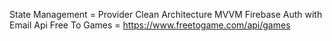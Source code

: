 State Management = Provider
Clean Architecture MVVM
Firebase Auth with Email
Api Free To Games = https://www.freetogame.com/api/games
